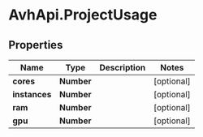 # AvhApi.ProjectUsage

## Properties

Name | Type | Description | Notes
------------ | ------------- | ------------- | -------------
**cores** | **Number** |  | [optional] 
**instances** | **Number** |  | [optional] 
**ram** | **Number** |  | [optional] 
**gpu** | **Number** |  | [optional] 


